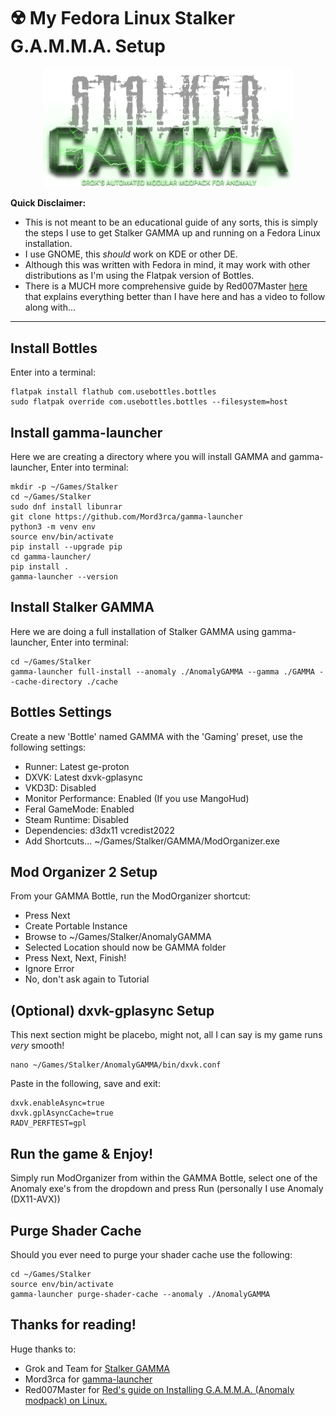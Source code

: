 # ☢️ My Fedora Linux Stalker G.A.M.M.A. Setup

<p align="center">
  <img src="gamma_logo.png" alt="Stalker GAMMA Logo" width="400"/>
</p>

**Quick Disclaimer:**
- This is not meant to be an educational guide of any sorts, this is simply the steps I use to get Stalker GAMMA up and running on a Fedora Linux installation.
- I use GNOME, this *should* work on KDE or other DE.
- Although this was written with Fedora in mind, it may work with other distributions as I'm using the Flatpak version of Bottles.
- There is a MUCH more comprehensive guide by Red007Master [here](https://github.com/Red007Master/Red-s-Guide-on-Installing-G.A.M.M.A.-on-Linux) that explains everything better than I have here and has a video to follow along with...

---

## Install Bottles

Enter into a terminal:

```
flatpak install flathub com.usebottles.bottles
sudo flatpak override com.usebottles.bottles --filesystem=host
```

## Install gamma-launcher

Here we are creating a directory where you will install GAMMA and gamma-launcher, Enter into terminal:

```
mkdir -p ~/Games/Stalker
cd ~/Games/Stalker
sudo dnf install libunrar
git clone https://github.com/Mord3rca/gamma-launcher
python3 -m venv env
source env/bin/activate
pip install --upgrade pip
cd gamma-launcher/
pip install .
gamma-launcher --version
```

## Install Stalker GAMMA

Here we are doing a full installation of Stalker GAMMA using gamma-launcher, Enter into terminal:

```
cd ~/Games/Stalker
gamma-launcher full-install --anomaly ./AnomalyGAMMA --gamma ./GAMMA --cache-directory ./cache
```

## Bottles Settings

Create a new 'Bottle' named GAMMA with the 'Gaming' preset, use the following settings:

- Runner:                   Latest ge-proton
- DXVK:                     Latest dxvk-gplasync
- VKD3D:                    Disabled
- Monitor Performance:      Enabled (If you use MangoHud)
- Feral GameMode:           Enabled
- Steam Runtime:            Disabled
- Dependencies:             d3dx11 vcredist2022
- Add Shortcuts...          ~/Games/Stalker/GAMMA/ModOrganizer.exe

## Mod Organizer 2 Setup

From your GAMMA Bottle, run the ModOrganizer shortcut:

- Press Next
- Create Portable Instance
- Browse to ~/Games/Stalker/AnomalyGAMMA
- Selected Location should now be GAMMA folder
- Press Next, Next, Finish!
- Ignore Error
- No, don't ask again to Tutorial

## (Optional) dxvk-gplasync Setup

This next section might be placebo, might not, all I can say is my game runs *very* smooth!

```
nano ~/Games/Stalker/AnomalyGAMMA/bin/dxvk.conf
```

Paste in the following, save and exit:

```
dxvk.enableAsync=true
dxvk.gplAsyncCache=true
RADV_PERFTEST=gpl
```

## Run the game & Enjoy!

Simply run ModOrganizer from within the GAMMA Bottle, select one of the Anomaly exe's from the dropdown and press Run (personally I use Anomaly (DX11-AVX))

## Purge Shader Cache

Should you ever need to purge your shader cache use the following:

```
cd ~/Games/Stalker
source env/bin/activate
gamma-launcher purge-shader-cache --anomaly ./AnomalyGAMMA
```

## Thanks for reading!

Huge thanks to: 

- Grok and Team for [Stalker GAMMA](https://github.com/Grokitach/Stalker_GAMMA)
- Mord3rca for [gamma-launcher](https://github.com/Mord3rca/gamma-launcher)
- Red007Master for [Red's guide on Installing G.A.M.M.A. (Anomaly modpack) on Linux.](https://github.com/Red007Master/Red-s-Guide-on-Installing-G.A.M.M.A.-on-Linux)




